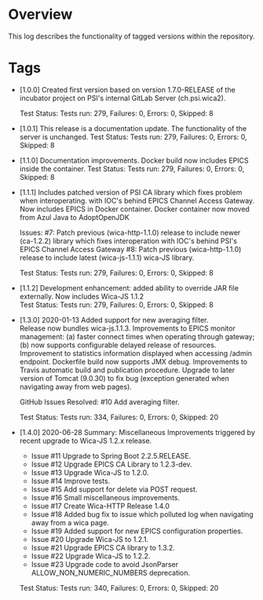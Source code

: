 # Overview

This log describes the functionality of tagged versions within the repository.

# Tags  
* [1.0.0] 
  Created first version based on version 1.7.0-RELEASE of the incubator project on PSI's 
  internal GitLab Server (ch.psi.wica2).
  
  Test Status: Tests run: 279, Failures: 0, Errors: 0, Skipped: 8
  
* [1.0.1] 
  This release is a documentation update. The functionality of the server is unchanged.
  Test Status: Tests run: 279, Failures: 0, Errors: 0, Skipped: 8
    
* [1.1.0] 
  Documentation improvements. Docker build now includes EPICS inside the container.
  Test Status: Tests run: 279, Failures: 0, Errors: 0, Skipped: 8
   
* [1.1.1] 
  Includes patched version of PSI CA library which fixes problem when interoperating.
  with IOC's behind EPICS Channel Access Gateway.
  Now includes EPICS in Docker container. 
  Docker container now moved from Azul Java to AdoptOpenJDK
    
  Issues:
  #7: Patch previous (wica-http-1.1.0) release to include newer (ca-1.2.2) library which fixes interoperation with IOC's behind PSI's EPICS Channel Access Gateway
  #8: Patch previous (wica-http-1.1.0) release to include latest (wica-js-1.1.1) wica-JS library.
   
  Test Status: Tests run: 279, Failures: 0, Errors: 0, Skipped: 8
   
* [1.1.2] 
  Development enhancement: added ability to override JAR file externally.
  Now includes Wica-JS 1.1.2    
  Test Status: Tests run: 279, Failures: 0, Errors: 0, Skipped: 8
   
* [1.3.0] 2020-01-13
  Added support for new averaging filter.    
  Release now bundles wica-js.1.1.3.
  Improvements to EPICS monitor management: (a) faster connect times when operating through gateway; (b) now
  supports configurable delayed release of resources.
  Improvement to statistics information displayed when accessing /admin endpoint.
  Dockerfile build now supports JMX debug. 
  Improvements to Travis automatic build and publication procedure.
  Upgrade to later version of Tomcat (9.0.30) to fix bug (exception generated when navigating away from web pages).

  GitHub Issues Resolved:
  #10 Add averaging filter.
  
  Test Status: Tests run: 334, Failures: 0, Errors: 0, Skipped: 20
  
* [1.4.0] 2020-06-28
  Summary: Miscellaneous Improvements triggered by recent upgrade to Wica-JS 1.2.x release.
  * Issue #11 Upgrade to Spring Boot 2.2.5.RELEASE.
  * Issue #12 Upgrade EPICS CA Library to 1.2.3-dev.
  * Issue #13 Upgrade Wica-JS to 1.2.0.
  * Issue #14 Improve tests.
  * Issue #15 Add support for delete via POST request.
  * Issue #16 Small miscellaneous improvements.
  * Issue #17 Create Wica-HTTP Release 1.4.0
  * Issue #18 Added bug fix to issue which polluted log when navigating away from a wica page. 
  * Issue #19 Added support for new EPICS configuration properties.
  * Issue #20 Upgrade Wica-JS to 1.2.1. 
  * Issue #21 Upgrade EPICS CA library to 1.3.2.
  * Issue #22 Upgrade Wica-JS to 1.2.2. 
  * Issue #23 Upgrade code to avoid JsonParser ALLOW_NON_NUMERIC_NUMBERS deprecation.
  
  Test Status: Tests run: 340, Failures: 0, Errors: 0, Skipped: 20  